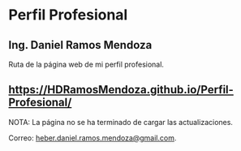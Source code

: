 # Perfil Profesional 
## Ing. Daniel Ramos Mendoza 

Ruta de la página web de mi perfil profesional.

## https://HDRamosMendoza.github.io/Perfil-Profesional/

NOTA: La página no se ha terminado de cargar las actualizaciones. 

Correo: heber.daniel.ramos.mendoza@gmail.com.
